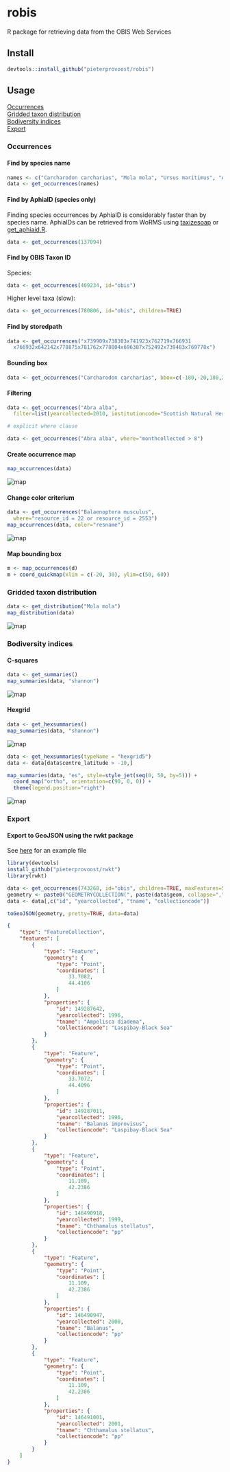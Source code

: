 # robis

R package for retrieving data from the OBIS Web Services

## Install

```R
devtools::install_github("pieterprovoost/robis")
```

## Usage

[Occurrences](#occurrences)  
[Gridded taxon distribution](#distribution)  
[Bodiversity indices](#biodiversity)  
[Export](#export)

<a name="occurrences"></a>
### Occurrences
#### Find by species name

```R
names <- c("Carcharodon carcharias", "Mola mola", "Ursus maritimus", "Aptenodytes forsteri")
data <- get_occurrences(names)
````

#### Find by AphiaID (species only)

Finding species occurrences by AphiaID is considerably faster than by species name. AphiaIDs can be retrieved from WoRMS using [taxizesoap](https://github.com/ropensci/taxizesoap) or [get_aphiaid.R](https://gist.github.com/pieterprovoost/754d5363509e8e7176bc).

```R
data <- get_occurrences(137094)
````

#### Find by OBIS Taxon ID

Species:

```R
data <- get_occurrences(409234, id="obis")
````

Higher level taxa (slow):

````R
data <- get_occurrences(780806, id="obis", children=TRUE)
````

#### Find by storedpath

```R
data <- get_occurrences("x739909x738303x741923x762719x766931
  x766932x642142x778875x781762x778804x696387x752492x739483x769778x")
````

#### Bounding box

```R
data <- get_occurrences("Carcharodon carcharias", bbox=c(-180,-20,180,20))
````

#### Filtering

```R
data <- get_occurrences("Abra alba", 
  filter=list(yearcollected=2010, institutioncode="Scottish Natural Heritage"))

# explicit where clause

data <- get_occurrences("Abra alba", where="monthcollected > 8")
````

#### Create occurrence map

```R
map_occurrences(data)
```

![map](https://raw.githubusercontent.com/pieterprovoost/robis/master/map.png)

#### Change color criterium

```R
data <- get_occurrences("Balaenoptera musculus",
  where="resource_id = 22 or resource_id = 2553")
map_occurrences(data, color="resname")
```

![map](https://raw.githubusercontent.com/pieterprovoost/robis/master/map2.png)

#### Map bounding box

```R
m <- map_occurrences(d)
m + coord_quickmap(xlim = c(-20, 30), ylim=c(50, 60))
```

<a name="distribution"></a>
### Gridded taxon distribution

```R
data <- get_distribution("Mola mola")
map_distribution(data)
```

![map](https://raw.githubusercontent.com/pieterprovoost/robis/master/map3.png)

<a name="biodiversity"></a>
### Bodiversity indices
#### C-squares

```R
data <- get_summaries()
map_summaries(data, "shannon")
```

![map](https://raw.githubusercontent.com/pieterprovoost/robis/master/map4.png)

#### Hexgrid

```R
data <- get_hexsummaries()
map_summaries(data, "shannon")
```

![map](https://raw.githubusercontent.com/pieterprovoost/robis/master/map5.png)

```R
data <- get_hexsummaries(typeName = "hexgrid5")
data <- data[data$centre_latitude > -10,]

map_summaries(data, "es", style=style_jet(seq(0, 50, by=5))) + 
  coord_map("ortho", orientation=c(90, 0, 0)) +
  theme(legend.position="right")
```

![map](https://raw.githubusercontent.com/pieterprovoost/robis/master/ortho.png)

<a name="export"></a>
### Export
#### Export to GeoJSON using the rwkt package

See [here](https://github.com/pieterprovoost/robis/blob/master/eubranchus.geojson) for an example file

```R
library(devtools)
install_github("pieterprovoost/rwkt")
library(rwkt)

data <- get_occurrences(743268, id="obis", children=TRUE, maxFeatures=5)
geometry <- paste0("GEOMETRYCOLLECTION(", paste(data$geom, collapse=","), ")")
data <- data[,c("id", "yearcollected", "tname", "collectioncode")]

toGeoJSON(geometry, pretty=TRUE, data=data)
```

```json
{
    "type": "FeatureCollection",
    "features": [
        {
            "type": "Feature",
            "geometry": {
                "type": "Point",
                "coordinates": [
                    33.7082,
                    44.4106
                ]
            },
            "properties": {
                "id": 149287642,
                "yearcollected": 1996,
                "tname": "Ampelisca diadema",
                "collectioncode": "Laspibay-Black Sea"
            }
        },
        {
            "type": "Feature",
            "geometry": {
                "type": "Point",
                "coordinates": [
                    33.7072,
                    44.4096
                ]
            },
            "properties": {
                "id": 149287011,
                "yearcollected": 1996,
                "tname": "Balanus improvisus",
                "collectioncode": "Laspibay-Black Sea"
            }
        },
        {
            "type": "Feature",
            "geometry": {
                "type": "Point",
                "coordinates": [
                    11.109,
                    42.2386
                ]
            },
            "properties": {
                "id": 146490918,
                "yearcollected": 1999,
                "tname": "Chthamalus stellatus",
                "collectioncode": "pp"
            }
        },
        {
            "type": "Feature",
            "geometry": {
                "type": "Point",
                "coordinates": [
                    11.109,
                    42.2386
                ]
            },
            "properties": {
                "id": 146490947,
                "yearcollected": 2000,
                "tname": "Balanus",
                "collectioncode": "pp"
            }
        },
        {
            "type": "Feature",
            "geometry": {
                "type": "Point",
                "coordinates": [
                    11.109,
                    42.2386
                ]
            },
            "properties": {
                "id": 146491001,
                "yearcollected": 2001,
                "tname": "Chthamalus stellatus",
                "collectioncode": "pp"
            }
        }
    ]
}
```
